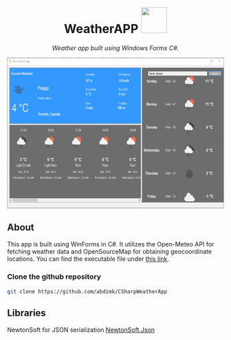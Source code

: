 <div>
    <h1 align="center"> WeatherAPP <img src="BasicWeatherApp/sunny_sun_cloud_weather_cloudy_icon_194237.ico" width="60px" height="60px"></h1> 
</div>

<p align="center"><em>Weather app built using Windows Forms C#.</em></p>
<!-- <p align="center"> </p> -->


<div>
   <p align="center"> <img src="preview/Weather%20AppFinal.png" width="600px" height="350px" ></h1> </p>
</div>

## About
This app is built using WinForms in C#. It utilizes the Open-Meteo API for fetching weather data and OpenSourceMap for obtaining geocoordinate locations. You can find the executable file under [this link](https://github.com/abdimk/CSharpWeatherApp/tree/main/Compiledexe/setup.exe).


### Clone the github repository
```bash
git clone https://github.com/abdimk/CSharpWeatherApp
```


## Libraries
NewtonSoft for JSON serialization [NewtonSoft.Json](https://www.newtonsoft.com/json)
